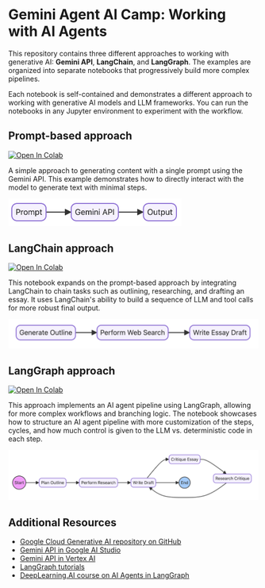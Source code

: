 # Gemini Agent AI Camp: Working with AI Agents

This repository contains three different approaches to working with generative AI: **Gemini API**, **LangChain**, and **LangGraph**. The examples are organized into separate notebooks that progressively build more complex pipelines.

Each notebook is self-contained and demonstrates a different approach to working with generative AI models and LLM frameworks. You can run the notebooks in any Jupyter environment to experiment with the workflow.

## Prompt-based approach

<a target="_blank" href="https://colab.research.google.com/github/holtskinner/gemini-agent-ai-camp/blob/main/1-prompt-essay/prompt-essay.ipynb">
  <img src="https://colab.research.google.com/assets/colab-badge.svg" alt="Open In Colab"/>
</a>

A simple approach to generating content with a single prompt using the Gemini API. This example demonstrates how to directly interact with the model to generate text with minimal steps.

<img src="images/1-prompt-essay.png" width="350px">

## LangChain approach

<a target="_blank" href="https://colab.research.google.com/github/holtskinner/gemini-agent-ai-camp/blob/main/2-langchain-essay/langchain-essay.ipynb">
  <img src="https://colab.research.google.com/assets/colab-badge.svg" alt="Open In Colab"/>
</a>

This notebook expands on the prompt-based approach by integrating LangChain to chain tasks such as outlining, researching, and drafting an essay. It uses LangChain's ability to build a sequence of LLM and tool calls for more robust final output.

<img src="images/2-langchain-essay.png" width="550px">

## LangGraph approach

<a target="_blank" href="https://colab.research.google.com/github/holtskinner/gemini-agent-ai-camp/blob/main/3-langgraph-essay/langgraph-essay.ipynb">
  <img src="https://colab.research.google.com/assets/colab-badge.svg" alt="Open In Colab"/>
</a>

This approach implements an AI agent pipeline using LangGraph, allowing for more complex workflows and branching logic. The notebook showcases how to structure an AI agent pipeline with more customization of the steps, cycles, and how much control is given to the LLM vs. deterministic code in each step.

<img src="images/3-langgraph-essay.png" width="900px">

## Additional Resources

- [Google Cloud Generative AI repository on GitHub](https://github.com/GoogleCloudPlatform/generative-ai/)
- [Gemini API in Google AI Studio](https://ai.google.dev/gemini-api/docs)
- [Gemini API in Vertex AI](https://cloud.google.com/vertex-ai/generative-ai/docs/multimodal/overview)
- [LangGraph tutorials](https://langchain-ai.github.io/langgraph/tutorials/)
- [DeepLearning.AI course on AI Agents in LangGraph](https://www.deeplearning.ai/short-courses/ai-agents-in-langgraph/)
